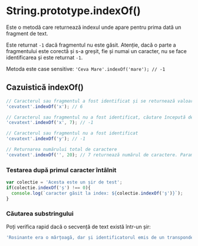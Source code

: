 # String.prototype.indexOf()

Este o metodă care returnează indexul unde apare pentru prima dată un fragment de text.

Este returnat `-1` dacă fragmentul nu este găsit. Atenție, dacă o parte a fragmentului este corectă și s-a greșit, fie și numai un caracter, nu se face identificarea și este returnat `-1`.

Metoda este case sensitive: `'Ceva Mare'.indexOf('mare'); // -1`

## Cazuistică indexOf()

```javascript
// Caracterul sau fragmentul a fost identificat și se returnează valoarea de index al primei apariții în string
'cevatext'.indexOf('x'); // 6

// Caracterul sau fragmentul nu a fost identificat, căutare începută de la indexul specificat
'cevatext'.indexOf('x', 7); // -1

// Caracterul sau fragmentul nu a fost identificat
'cevatext'.indexOf('y'); // -1

// Returnarea numărului total de caractere
'cevatext'.indexOf('', 20); // 7 returnează numărul de caractere. Parametrul trebuie să fie cu mult peste lungimea șirului
```

### Testarea după primul caracter întâlnit

```javascript
var colectie = 'Acesta este un șir de test';
if(colectie.indexOf('ș') !== 0){
  console.log(`caracter găsit la index: ${colectie.indexOf('ș')}`);
}
```

### Căutarea substringului

Poți verifica rapid dacă o secvență de text există într-un șir:

```javascript
'Rosinante era o mârțoagă, dar și identificatorul emis de un transponder'.indexOf('era o ') !== -1; // true
```
